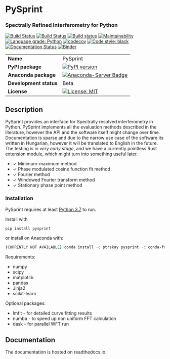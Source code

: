 # PySprint

### Spectrally Refined Interferometry for Python

[![Build Status](https://travis-ci.org/Ptrskay3/PySprint.svg?branch=master)](https://travis-ci.org/Ptrskay3/pysprint)
[![Build Status](https://dev.azure.com/leehpeter/PySprint/_apis/build/status/Ptrskay3.PySprint?branchName=master)](https://dev.azure.com/leehpeter/PySprint/_build/latest?definitionId=3&branchName=master)
[![Build status](https://ci.appveyor.com/api/projects/status/ntruwstinov7pv87?svg=true)](https://ci.appveyor.com/project/Ptrskay3/pysprint)
[![Maintainability](https://api.codeclimate.com/v1/badges/4e876c4899af3c4435b0/maintainability)](https://codeclimate.com/github/Ptrskay3/PySprint/maintainability)
[![Language grade: Python](https://img.shields.io/lgtm/grade/python/g/Ptrskay3/PySprint.svg?logo=lgtm&logoWidth=18)](https://lgtm.com/projects/g/Ptrskay3/PySprint/context:python)
[![codecov](https://codecov.io/gh/Ptrskay3/PySprint/branch/master/graph/badge.svg)](https://codecov.io/gh/Ptrskay3/PySprint)
[![Code style: black](https://img.shields.io/badge/code%20style-black-000000.svg)](https://github.com/psf/black)
[![Documentation Status](https://readthedocs.org/projects/pysprint/badge/?version=latest)](https://pysprint.readthedocs.io/en/latest/?badge=latest)
[![Binder](https://mybinder.org/badge_logo.svg)](https://mybinder.org/v2/gh/Ptrskay3/PySprint/master?filepath=index.ipynb)

|                        |                                                                                                                             |
| ---------------------- | --------------------------------------------------------------------------------------------------------------------------- |
| **Name**               | PySprint                                                                                                                    |
| **PyPI package**       | [![PyPI version](https://badge.fury.io/py/pysprint.svg)](https://badge.fury.io/py/pysprint)                                 |
| **Anaconda package**   | [![Anaconda-Server Badge](https://anaconda.org/ptrskay/pysprint/badges/version.svg)](https://anaconda.org/ptrskay/pysprint) |
| **Development status** | Beta                                                                                                                        |
| **License**            | [![License: MIT](https://img.shields.io/badge/License-MIT-yellow.svg)](https://opensource.org/licenses/MIT)                 |

## Description

PySprint provides an interface for Spectrally resolved interferometry in Python.
PySprint implements all the evaluation methods described in the literature, however
the API and the software itself might change over time. Documentation is sparse and due
to the narrow use case of the software its written in Hungarian, however it will be
translated to English in the future. The testing is in _very early stage_, and we have a currently
pointless Rust extension module, which might turn into something useful later.

- ✓ Minimum-maximum method
- ✓ Phase modulated cosine function fit method
- ✓ Fourier method
- ✓ Windowed Fourier transform method
- ✓ Stationary phase point method

### Installation

PySprint requires at least [Python 3.7](https://www.python.org/downloads/) to run.

Install with

```sh
pip install pysprint
```

or install on Anaconda with:

```sh
(CURRENTLY NOT AVAILABLE) conda install -c ptrskay pysprint -c conda-forge
```

Requirements:

- numpy
- scipy
- matplotlib
- pandas
- Jinja2
- scikit-learn

Optional packages:

- lmfit - for detailed curve fitting results
- numba - to speed up non uniform FFT calculation
- dask - for parallel WFT run

## Documentation

The documentation is hosted on readthedocs.io.
